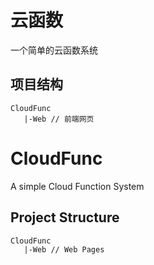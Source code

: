 # 云函数
一个简单的云函数系统

## 项目结构
```
CloudFunc
   |-Web // 前端网页
```

# CloudFunc
A simple Cloud Function System

## Project Structure
```
CloudFunc
   |-Web // Web Pages 
```

